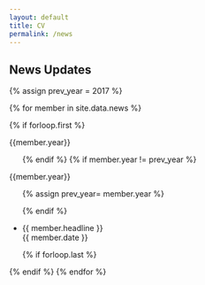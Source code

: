 ```yaml
---
layout: default
title: CV
permalink: /news
---
```


<h2>News Updates</h2>

{% assign prev_year = 2017 %}

{% for member in site.data.news %}

{% if forloop.first %}
<div class="textspace">
<aside><span id="{{ member.year }}-ref">{{member.year}}</span></aside>
<div class="news">
<ul class="newslist">
{% endif %}
{% if member.year != prev_year %}
</ul>
</div>
</div>
<div class="textspace">
<aside><span id="{{ next_year }}-ref">{{member.year}}</span></aside>
<div class="news">
<ul class="newslist">
{% assign prev_year= member.year  %}

{% endif %}

<li>
<span class="news_item">{{ member.headline }}</span><br />
<span class="news_date">{{ member.date }}</span>
</li>


{% if forloop.last %}
</ul>
</div>
</div>
{% endif %}
{% endfor %}
